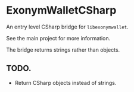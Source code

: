 # ExonymWalletCSharp 
An entry level CSharp bridge for `libexonymwallet`.

See the main project for more information. 

The bridge returns strings rather than objects.

## TODO.

- Return CSharp objects instead of strings.

